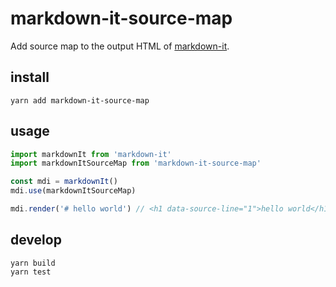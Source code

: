# markdown-it-source-map

Add source map to the output HTML of [markdown-it](https://github.com/markdown-it/markdown-it).


## install

```
yarn add markdown-it-source-map
```


## usage

```JavaScript
import markdownIt from 'markdown-it'
import markdownItSourceMap from 'markdown-it-source-map'

const mdi = markdownIt()
mdi.use(markdownItSourceMap)

mdi.render('# hello world') // <h1 data-source-line="1">hello world</h1>
```


## develop

```
yarn build
yarn test
```
